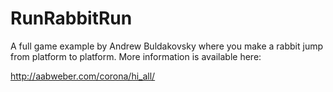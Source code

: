 RunRabbitRun
============

A full game example by Andrew Buldakovsky where you make a rabbit jump from platform to platform. More information is available here:

http://aabweber.com/corona/hi_all/

